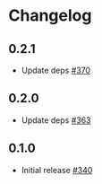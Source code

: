 # Changelog

## 0.2.1
* Update deps [#370](https://github.com/jellyfish-dev/membrane_rtc_engine/pull/370)

## 0.2.0
* Update deps [#363](https://github.com/jellyfish-dev/membrane_rtc_engine/pull/363)

## 0.1.0
* Initial release [#340](https://github.com/jellyfish-dev/membrane_rtc_engine/pull/340)
